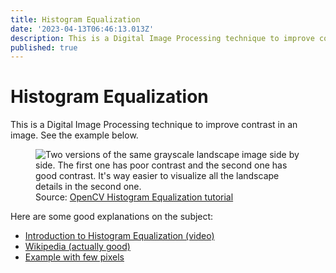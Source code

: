 ```yaml
---
title: Histogram Equalization
date: '2023-04-13T06:46:13.013Z'
description: This is a Digital Image Processing technique to improve contrast in an image.
published: true
---
```


# Histogram Equalization

This is a Digital Image Processing technique to improve contrast in an image. See the example below.

<figure>
  <img src="https://assets.tina.io/388cd044-c947-463a-aa2b-0bc55cbd986a/til/histogram-equalization_opencv-example.jpg" alt="Two versions of the same grayscale landscape image side by side. The first one has poor contrast and the second one has good contrast. It's way easier to visualize all the landscape details in the second one." />

  <figcaption>Source: <a href="https://opencv24-python-tutorials.readthedocs.io/en/latest/py_tutorials/py_imgproc/py_histograms/py_histogram_equalization/py_histogram_equalization.html#histograms-equalization-in-opencv">OpenCV Histogram Equalization tutorial</a></figcaption>
</figure>

Here are some good explanations on the subject:

* [Introduction to Histogram Equalization (video)](https://www.youtube.com/watch?v=WuVyG4pg9xQ "")
* [Wikipedia (actually good)](https://en.wikipedia.org/wiki/Histogram_equalization "")
* [Example with few pixels](https://people.ece.ubc.ca/~irenek/techpaps/introip/manual02.html "")
